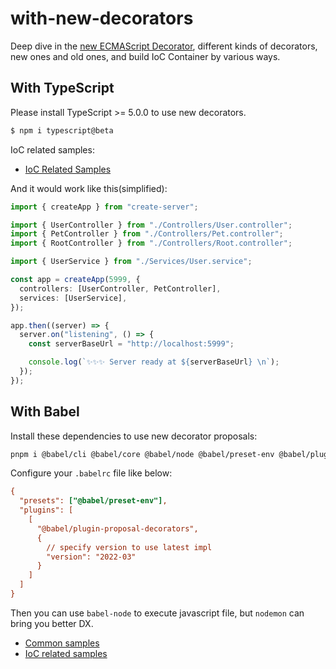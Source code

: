 # with-new-decorators

Deep dive in the [new ECMAScript Decorator](https://github.com/tc39/proposal-decorators), different kinds of decorators, new ones and old ones, and build IoC Container by various ways.

## With TypeScript

Please install TypeScript >= 5.0.0 to use new decorators.

```typescript
$ npm i typescript@beta
```

IoC related samples:

- [IoC Related Samples](packages/with-typescript/ioc/)

And it would work like this(simplified):

```typescript
import { createApp } from "create-server";

import { UserController } from "./Controllers/User.controller";
import { PetController } from "./Controllers/Pet.controller";
import { RootController } from "./Controllers/Root.controller";

import { UserService } from "./Services/User.service";

const app = createApp(5999, {
  controllers: [UserController, PetController],
  services: [UserService],
});

app.then((server) => {
  server.on("listening", () => {
    const serverBaseUrl = "http://localhost:5999";

    console.log(`✨✨✨ Server ready at ${serverBaseUrl} \n`);
  });
});
```

## With Babel

Install these dependencies to use new decorator proposals:

```bash
pnpm i @babel/cli @babel/core @babel/node @babel/preset-env @babel/plugin-proposal-decorators --save-dev
```

Configure your `.babelrc` file like below:

```ini
{
  "presets": ["@babel/preset-env"],
  "plugins": [
    [
      "@babel/plugin-proposal-decorators",
      {
        // specify version to use latest impl
        "version": "2022-03"
      }
    ]
  ]
}
```

Then you can use `babel-node` to execute javascript file, but `nodemon` can bring you better DX.

- [Common samples](packages/with-babel/samples/)
- [IoC related samples](packages/with-babel/ioc)
